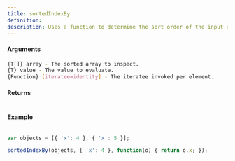 ```yaml
---
title: sortedIndexBy
definition: 
description: Uses a function to determine the sort order of the input array and returns the index at which the input value should be inserted in order to maintain that sort order.
---
```



#### Arguments


```bash
{T[]} array - The sorted array to inspect.
{T} value - The value to evaluate.
{Function} [iteratee=identity] - The iteratee invoked per element.
```


#### Returns


```bash

```


#### Example


```ts
var objects = [{ 'x': 4 }, { 'x': 5 }];sortedIndexBy(objects, { 'x': 4 }, function(o) { return o.x; });
```